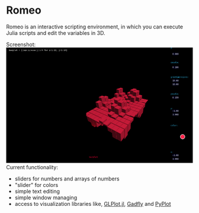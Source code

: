 # Romeo
Romeo is an interactive scripting environment, in which you can execute Julia scripts and edit the variables in 3D.

Screenshot:
![Screenshot](test/screenshot.png)
Current functionality:
* sliders for numbers and arrays of numbers
* "slider" for colors
* simple text editing
* simple window managing
* access to visualization libraries like, [GLPlot.jl](https://github.com/SimonDanisch/GLPlot.jl), [Gadfly](https://github.com/dcjones/Gadfly.jl) and [PyPlot](https://github.com/stevengj/PyPlot.jl)
